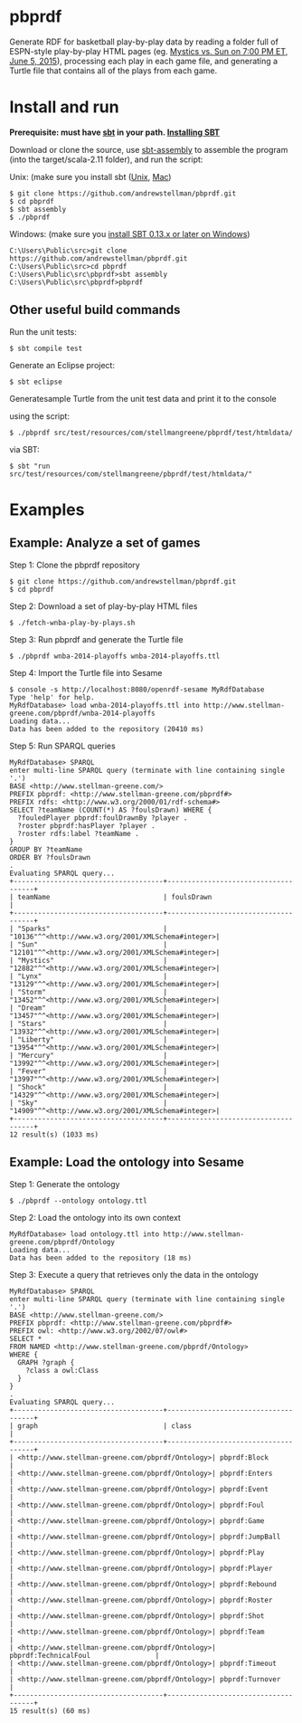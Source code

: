 # pbprdf
Generate RDF for basketball play-by-play data by reading a folder full of ESPN-style play-by-play HTML pages (eg. [Mystics vs. Sun on 7:00 PM ET, June 5, 2015](http://scores.espn.go.com/wnba/playbyplay?gameId=400610636)), processing each play in each game file, and generating a Turtle file that contains all of the plays from each game.

Install and run
===============

__Prerequisite: must have [sbt](http://www.scala-sbt.org/) in your path. [Installing SBT](http://www.scala-sbt.org/0.13/tutorial/Setup.html)__

Download or clone the source, use [sbt-assembly](https://github.com/sbt/sbt-assembly) to assemble the program (into the target/scala-2.11 folder), and run the script:

Unix: (make sure you install sbt ([Unix](http://www.scala-sbt.org/0.13/tutorial/Installing-sbt-on-Linux.html), [Mac](http://www.scala-sbt.org/0.13/tutorial/Installing-sbt-on-Mac.html))
```
$ git clone https://github.com/andrewstellman/pbprdf.git
$ cd pbprdf
$ sbt assembly
$ ./pbprdf
```

Windows: (make sure you [install SBT 0.13.x or later on Windows](http://www.scala-sbt.org/0.13/tutorial/Installing-sbt-on-Windows.html))
```
C:\Users\Public\src>git clone https://github.com/andrewstellman/pbprdf.git
C:\Users\Public\src>cd pbprdf
C:\Users\Public\src\pbprdf>sbt assembly
C:\Users\Public\src\pbprdf>pbprdf
```

Other useful build commands
---------------------------

Run the unit tests:
```
$ sbt compile test
```

Generate an Eclipse project:
```
$ sbt eclipse
```

Generatesample Turtle from the unit test data and print it to the console

using the script:
```
$ ./pbprdf src/test/resources/com/stellmangreene/pbprdf/test/htmldata/
```

via SBT:
```
$ sbt "run src/test/resources/com/stellmangreene/pbprdf/test/htmldata/"
```

Examples
========

Example: Analyze a set of games
-------------------------------

Step 1: Clone the pbprdf repository
```
$ git clone https://github.com/andrewstellman/pbprdf.git
$ cd pbprdf
```

Step 2: Download a set of play-by-play HTML files
```
$ ./fetch-wnba-play-by-plays.sh
```

Step 3: Run pbprdf and generate the Turtle file
```
$ ./pbprdf wnba-2014-playoffs wnba-2014-playoffs.ttl
```

Step 4: Import the Turtle file into Sesame
```
$ console -s http://localhost:8080/openrdf-sesame MyRdfDatabase
Type 'help' for help.
MyRdfDatabase> load wnba-2014-playoffs.ttl into http://www.stellman-greene.com/pbprdf/wnba-2014-playoffs
Loading data...
Data has been added to the repository (20410 ms)
```

Step 5: Run SPARQL queries
```
MyRdfDatabase> SPARQL
enter multi-line SPARQL query (terminate with line containing single '.')
BASE <http://www.stellman-greene.com/>
PREFIX pbprdf: <http://www.stellman-greene.com/pbprdf#>
PREFIX rdfs: <http://www.w3.org/2000/01/rdf-schema#>
SELECT ?teamName (COUNT(*) AS ?foulsDrawn) WHERE { 
  ?fouledPlayer pbprdf:foulDrawnBy ?player .
  ?roster pbprdf:hasPlayer ?player .
  ?roster rdfs:label ?teamName .
}
GROUP BY ?teamName
ORDER BY ?foulsDrawn
.
Evaluating SPARQL query...
+-------------------------------------+-------------------------------------+
| teamName                            | foulsDrawn                          |
+-------------------------------------+-------------------------------------+
| "Sparks"                            | "10136"^^<http://www.w3.org/2001/XMLSchema#integer>|
| "Sun"                               | "12101"^^<http://www.w3.org/2001/XMLSchema#integer>|
| "Mystics"                           | "12882"^^<http://www.w3.org/2001/XMLSchema#integer>|
| "Lynx"                              | "13129"^^<http://www.w3.org/2001/XMLSchema#integer>|
| "Storm"                             | "13452"^^<http://www.w3.org/2001/XMLSchema#integer>|
| "Dream"                             | "13457"^^<http://www.w3.org/2001/XMLSchema#integer>|
| "Stars"                             | "13932"^^<http://www.w3.org/2001/XMLSchema#integer>|
| "Liberty"                           | "13954"^^<http://www.w3.org/2001/XMLSchema#integer>|
| "Mercury"                           | "13992"^^<http://www.w3.org/2001/XMLSchema#integer>|
| "Fever"                             | "13997"^^<http://www.w3.org/2001/XMLSchema#integer>|
| "Shock"                             | "14329"^^<http://www.w3.org/2001/XMLSchema#integer>|
| "Sky"                               | "14909"^^<http://www.w3.org/2001/XMLSchema#integer>|
+-------------------------------------+-------------------------------------+
12 result(s) (1033 ms)
```

Example: Load the ontology into Sesame
--------------------------------------

Step 1: Generate the ontology
```
$ ./pbprdf --ontology ontology.ttl
```

Step 2: Load the ontology into its own context
```
MyRdfDatabase> load ontology.ttl into http://www.stellman-greene.com/pbprdf/Ontology
Loading data...
Data has been added to the repository (18 ms)
```

Step 3: Execute a query that retrieves only the data in the ontology
```
MyRdfDatabase> SPARQL
enter multi-line SPARQL query (terminate with line containing single '.')
BASE <http://www.stellman-greene.com/>
PREFIX pbprdf: <http://www.stellman-greene.com/pbprdf#>
PREFIX owl: <http://www.w3.org/2002/07/owl#>
SELECT *
FROM NAMED <http://www.stellman-greene.com/pbprdf/Ontology>
WHERE {
  GRAPH ?graph {
    ?class a owl:Class
  }
}
.
Evaluating SPARQL query...
+-------------------------------------+-------------------------------------+
| graph                               | class                               |
+-------------------------------------+-------------------------------------+
| <http://www.stellman-greene.com/pbprdf/Ontology>| pbprdf:Block                        |
| <http://www.stellman-greene.com/pbprdf/Ontology>| pbprdf:Enters                       |
| <http://www.stellman-greene.com/pbprdf/Ontology>| pbprdf:Event                        |
| <http://www.stellman-greene.com/pbprdf/Ontology>| pbprdf:Foul                         |
| <http://www.stellman-greene.com/pbprdf/Ontology>| pbprdf:Game                         |
| <http://www.stellman-greene.com/pbprdf/Ontology>| pbprdf:JumpBall                     |
| <http://www.stellman-greene.com/pbprdf/Ontology>| pbprdf:Play                         |
| <http://www.stellman-greene.com/pbprdf/Ontology>| pbprdf:Player                       |
| <http://www.stellman-greene.com/pbprdf/Ontology>| pbprdf:Rebound                      |
| <http://www.stellman-greene.com/pbprdf/Ontology>| pbprdf:Roster                       |
| <http://www.stellman-greene.com/pbprdf/Ontology>| pbprdf:Shot                         |
| <http://www.stellman-greene.com/pbprdf/Ontology>| pbprdf:Team                         |
| <http://www.stellman-greene.com/pbprdf/Ontology>| pbprdf:TechnicalFoul                |
| <http://www.stellman-greene.com/pbprdf/Ontology>| pbprdf:Timeout                      |
| <http://www.stellman-greene.com/pbprdf/Ontology>| pbprdf:Turnover                     |
+-------------------------------------+-------------------------------------+
15 result(s) (60 ms)
```
